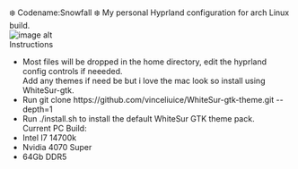 :snowflake:  Codename:Snowfall :snowflake:
My personal Hyprland configuration for arch Linux build.<br />
![image alt](https://github.com/bleu-eve/photo/blob/3c7983950a39f8fe06a9e2470e81a65cad01a412/2025-03-31-170046_hyprshot.png)<br />
Instructions<br />
<ul>
<li>Most files will be dropped in the home directory, edit the hyprland config controls if neeeded.<br />
Add any themes if need be but i love the mac look so install using WhiteSur-gtk.<br />
  <li>Run git clone https://github.com/vinceliuice/WhiteSur-gtk-theme.git --depth=1
  
  <li>Run ./install.sh to install the default WhiteSur GTK theme pack.<br />
Current PC Build:<br />
<li>Intel I7 14700k</li>
<li>Nvidia 4070 Super</li>
<li>64Gb DDR5</li>
